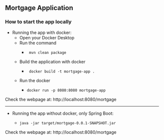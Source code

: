## Mortgage Application

### How to start the app locally
- Running the app with docker: 
  - Open your Docker Desktop
  - Run the command 
    -      mvn clean package
  - Build the application with docker
    -      docker build -t mortgage-app .
  - Run the docker 
    -     docker run -p 8080:8080 mortgage-app

Check the webpage at:
http://localhost:8080/mortgage

------------------------------------------------------------


  - Running the app without docker, only Spring Boot: 
    -     java -jar target/mortgage-0.0.1-SNAPSHOT.jar

Check the webpage at:
http://localhost:8080/mortgage

